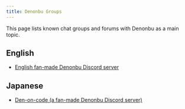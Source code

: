 ```yaml
---
title: Denonbu Groups
---
```


This page lists known chat groups and forums with Denonbu as a main topic.

## English

* [English fan-made Denonbu Discord server](https://discord.gg/denonbu)

## Japanese

* [Den-on-code (a fan-made Denonbu Discord server)](https://twitter.com/Den_On_Code)
